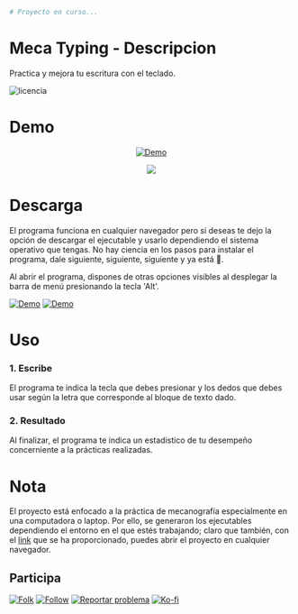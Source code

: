 ```bash
# Proyecto en curso...
```
# Meca Typing - Descripcion
Practica y mejora tu escritura con el teclado.
 
 <img src="https://img.shields.io/badge/LICENCIA-GPL-yellow?style=for-the-badge&logo=git&logoColor=white" alt="licencia" />

# Demo

<p align="center"> 
    <a href="https://mecatyping.netlify.app/">
    <img alt="Demo" title="Demo Button" src="https://shields.io/badge/-HAZ%20CLIC%20PARA%20VER%20LA%20DEMO-red.svg?&style=for-the-badge&logo=github&logoColor=white"/></a>
</p>

<p align="center"> 
    <img src="/Demo.gif"/>
</p>
    
# Descarga
El programa funciona en cualquier navegador pero si deseas te dejo la opción de descargar el ejecutable y usarlo dependiendo el sistema operativo que tengas. No hay ciencia en los pasos para instalar el programa, dale siguiente, siguiente, siguiente y ya está :see_no_evil:.

Al abrir el programa, dispones de otras opciones visibles al desplegar la barra de menú presionando la tecla 'Alt'.

<a href="https://github.com/KeyCuevasMelgarejo/archivos_publicos_/raw/master/MECA-TYPING_/meca-typing-app-1.1.0_linux.zip">
    <img alt="Demo" title="Demo Button" src="https://shields.io/badge/-DESCARGA%20PARA%20LINUX-blue.svg?&style=for-the-badge&logo=linux&logoColor=white"/></a>
<a href="https://github.com/KeyCuevasMelgarejo/archivos_publicos_/raw/master/MECA-TYPING_/meca-typing-app-%201.1.0_windows.zip">
    <img alt="Demo" title="Demo Button" src="https://shields.io/badge/-DESCARGA%20PARA%20WINDOWS-blue.svg?&style=for-the-badge&logo=windows&logoColor=white"/></a>

# Uso
### 1. Escribe
El programa te indica la tecla que debes presionar y los dedos que debes usar según la letra que corresponde al bloque de texto dado.
### 2. Resultado
Al finalizar, el programa te indica un estadistico de tu desempeño concerniente a la prácticas realizadas. 

# Nota
El proyecto está enfocado a la práctica de mecanografía especialmente en una computadora o laptop. Por ello, se generaron los ejecutables dependiendo el entorno en el que estés trabajando; claro que también, con el [link](https://keycuevasmelgarejo.github.io/MECA-TYPING_/) que se ha proporcionado, puedes abrir el proyecto en cualquier navegador.

## Participa
<p align="left">
 <a href="https://github.com/KeyCuevasMelgarejo/MECA-TYPING_/fork">
    <img alt="Folk" title="Fork Button" src="https://shields.io/badge/-DAR%20FORK-red.svg?&style=for-the-badge&logo=github&logoColor=white"/></a>
 <a href="https://github.com/KeyCuevasMelgarejo/MECA-TYPING_/subscription">
    <img alt="Follow" title="Dale Me Gusta" src="https://shields.io/badge/-LIKE%20THIS%20REPO-informational.svg?&style=for-the-badge&logo=github&logoColor=white"/></a>
 <a href="https://github.com/KeyCuevasMelgarejo/MECA-TYPING_/issues/new">
    <img alt="Reportar problema" title="Ayudemos a mejorar" src="https://shields.io/badge/-REPORTA%20UN%20PROBLEMA-yellow.svg?&style=for-the-badge&logo=github&logoColor=white"/></a>
 <a href="https://ko-fi.com/keycuevasmelgarejo"><img alt="Ko-fi" title="Contribuye" src="https://shields.io/badge/-BUY%20ME%20A%20COFFEE-CC2735.svg?&style=for-the-badge&logo=ko-fi&logoColor=white"></a>
</p>
